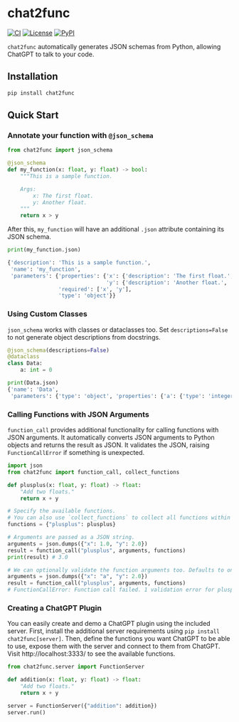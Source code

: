 # chat2func

[![CI](https://github.com/ttumiel/chat2func/actions/workflows/ci.yml/badge.svg)](https://github.com/ttumiel/chat2func/actions/workflows/ci.yml)
[![License](https://img.shields.io/github/license/ttumiel/chat2func)](https://github.com/ttumiel/chat2func/blob/main/LICENSE.txt)
[![PyPI](https://img.shields.io/pypi/v/chat2func.svg)](https://pypi.org/project/chat2func/)


`chat2func` automatically generates JSON schemas from Python, allowing ChatGPT to talk to your code.

## Installation

```bash
pip install chat2func
```

## Quick Start

### Annotate your function with `@json_schema`

```python
from chat2func import json_schema

@json_schema
def my_function(x: float, y: float) -> bool:
    """This is a sample function.

    Args:
        x: The first float.
        y: Another float.
    """
    return x > y
```

After this, `my_function` will have an additional `.json` attribute containing its JSON schema.

```python
print(my_function.json)

{'description': 'This is a sample function.',
 'name': 'my_function',
 'parameters': {'properties': {'x': {'description': 'The first float.', 'type': 'number'},
                               'y': {'description': 'Another float.', 'type': 'number'}},
                'required': ['x', 'y'],
                'type': 'object'}}
```

### Using Custom Classes

`json_schema` works with classes or dataclasses too. Set `descriptions=False` to not generate object descriptions from docstrings.

```python
@json_schema(descriptions=False)
@dataclass
class Data:
    a: int = 0

print(Data.json)
{'name': 'Data',
 'parameters': {'type': 'object', 'properties': {'a': {'type': 'integer'}}}}
```

### Calling Functions with JSON Arguments

`function_call` provides additional functionality for calling functions with JSON arguments. It automatically converts JSON arguments to Python objects and returns the result as JSON. It validates the JSON, raising `FunctionCallError` if something is unexpected.

```python
import json
from chat2func import function_call, collect_functions

def plusplus(x: float, y: float) -> float:
    "Add two floats."
    return x + y

# Specify the available functions.
# You can also use `collect_functions` to collect all functions within a scope.
functions = {"plusplus": plusplus}

# Arguments are passed as a JSON string.
arguments = json.dumps({"x": 1.0, "y": 2.0})
result = function_call("plusplus", arguments, functions)
print(result) # 3.0

# We can optionally validate the function arguments too. Defaults to on.
arguments = json.dumps({"x": "a", "y": 2.0})
result = function_call("plusplus", arguments, functions)
# FunctionCallError: Function call failed. 1 validation error for plusplus
```

### Creating a ChatGPT Plugin

You can easily create and demo a ChatGPT plugin using the included server. First, install the additional server requirements using `pip install chat2func[server]`. Then, define the functions you want ChatGPT to be able to use, expose them with the server and connect to them from ChatGPT. Visit http://localhost:3333/ to see the available functions.

```python
from chat2func.server import FunctionServer

def addition(x: float, y: float) -> float:
    "Add two floats."
    return x + y

server = FunctionServer({"addition": addition})
server.run()
```
